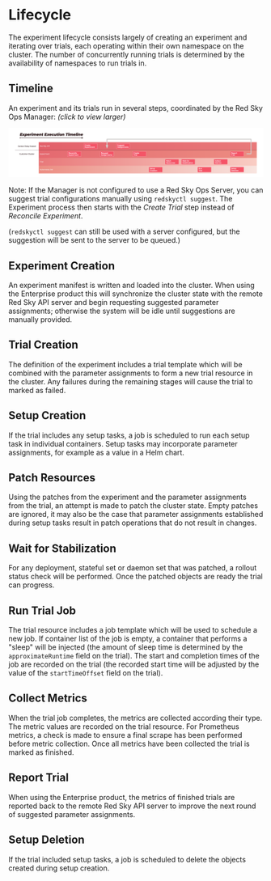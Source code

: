 # Lifecycle

The experiment lifecycle consists largely of creating an experiment and iterating over trials, each operating within their own namespace on the cluster. The number of concurrently running trials is determined by the availability of namespaces to run trials in.

## Timeline

An experiment and its trials run in several steps, coordinated by the Red Sky Ops Manager: _(click to view larger)_

[![Timeline](images/timeline.png)](images/timeline.png)

Note: If the Manager is not configured to use a Red Sky Ops Server, you can suggest trial configurations manually using `redskyctl suggest`. The Experiment process then starts with the _Create Trial_ step instead of _Reconcile Experiment_.

(`redskyctl suggest` can still be used with a server configured, but the suggestion will be sent to the server to be queued.)

## Experiment Creation

An experiment manifest is written and loaded into the cluster. When using the Enterprise product this will synchronize the cluster state with the remote Red Sky API server and begin requesting suggested parameter assignments; otherwise the system will be idle until suggestions are manually provided.

## Trial Creation

The definition of the experiment includes a trial template which will be combined with the parameter assignments to form a new trial resource in the cluster. Any failures during the remaining stages will cause the trial to marked as failed.

## Setup Creation

If the trial includes any setup tasks, a job is scheduled to run each setup task in individual containers. Setup tasks may incorporate parameter assignments, for example as a value in a Helm chart.

## Patch Resources

Using the patches from the experiment and the parameter assignments from the trial, an attempt is made to patch the cluster state. Empty patches are ignored, it may also be the case that parameter assignments established during setup tasks result in patch operations that do not result in changes.

## Wait for Stabilization

For any deployment, stateful set or daemon set that was patched, a rollout status check will be performed. Once the patched objects are ready the trial can progress.

## Run Trial Job

The trial resource includes a job template which will be used to schedule a new job. If container list of the job is empty, a container that performs a "sleep" will be injected (the amount of sleep time is determined by the `approximateRuntime` field on the trial). The start and completion times of the job are recorded on the trial (the recorded start time will be adjusted by the value of the `startTimeOffset` field on the trial).

## Collect Metrics

When the trial job completes, the metrics are collected according their type. The metric values are recorded on the trial resource. For Prometheus metrics, a check is made to ensure a final scrape has been performed before metric collection. Once all metrics have been collected the trial is marked as finished.

## Report Trial

When using the Enterprise product, the metrics of finished trials are reported back to the remote Red Sky API server to improve the next round of suggested parameter assignments.

## Setup Deletion

If the trial included setup tasks, a job is scheduled to delete the objects created during setup creation.
